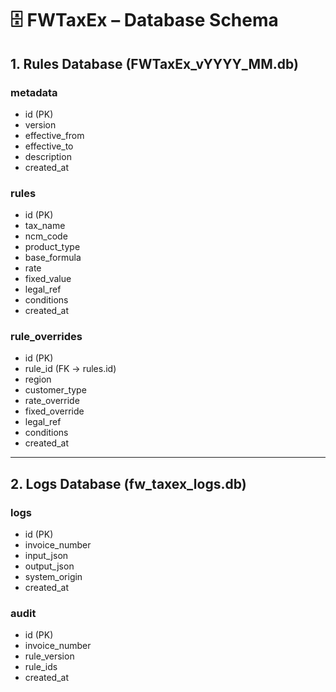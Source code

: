 # 🗄 FWTaxEx – Database Schema

## 1. Rules Database (FWTaxEx_vYYYY_MM.db)

### metadata
- id (PK)
- version
- effective_from
- effective_to
- description
- created_at

### rules
- id (PK)
- tax_name
- ncm_code
- product_type
- base_formula
- rate
- fixed_value
- legal_ref
- conditions
- created_at

### rule_overrides
- id (PK)
- rule_id (FK -> rules.id)
- region
- customer_type
- rate_override
- fixed_override
- legal_ref
- conditions
- created_at

---

## 2. Logs Database (fw_taxex_logs.db)

### logs
- id (PK)
- invoice_number
- input_json
- output_json
- system_origin
- created_at

### audit
- id (PK)
- invoice_number
- rule_version
- rule_ids
- created_at
